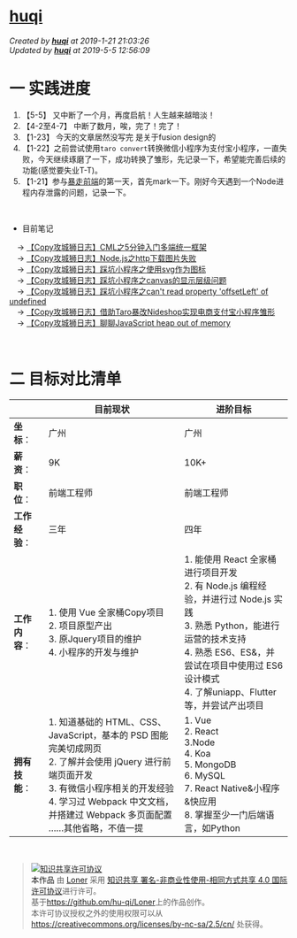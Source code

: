 [huqi](https://github.com/hu-qi)
===


*Created by **[huqi](https://github.com/hu-qi)** at 2019-1-21 21:03:26*    
*Updated by **[huqi](https://github.com/hu-qi)** at 2019-5-5 12:56:09*

# 一 实践进度
1. 【5-5】 又中断了一个月，再度启航！人生越来越暗淡！
1. 【4-2至4-7】 中断了数月，唉，完了！完了！
1. 【1-23】 今天的文章居然没写完 是关于fusion design的
1. 【1-22】之前尝试使用`taro convert`转换微信小程序为支付宝小程序，一直失败，今天继续琢磨了一下，成功转换了雏形，先记录一下，希望能完善后续的功能(感觉要失业T-T)。
1. 【1-21】参与[暴走前端](https://github.com/LiangJunrong/document-library/blob/master/other-library/Monologue/GitHubRunawayRace.md)的第一天，首先mark一下。刚好今天遇到一个Node进程内存泄露的问题，记录一下。

<br>

* 目前笔记

&emsp;-> [【Copy攻城狮日志】CML之5分钟入门多端统一框架](https://segmentfault.com/a/1190000018783715)  
&emsp;-> [【Copy攻城狮日志】Node.js之http下载图片失败](https://segmentfault.com/a/1190000018774173)  
&emsp;-> [【Copy攻城狮日志】踩坑小程序之使用svg作为图标](https://segmentfault.com/a/1190000018769600)  
&emsp;-> [【Copy攻城狮日志】踩坑小程序之canvas的显示层级问题](https://segmentfault.com/a/1190000018757036)  
&emsp;-> [【Copy攻城狮日志】踩坑小程序之can't read property 'offsetLeft' of undefined](https://segmentfault.com/a/1190000018746303)  
&emsp;-> [【Copy攻城狮日志】借助Taro暴改Nideshop实现电商支付宝小程序雏形](https://segmentfault.com/a/1190000017986900)  
&emsp;-> [【Copy攻城狮日志】聊聊JavaScript heap out of memory](https://segmentfault.com/a/1190000017972349)   

<br>

# 二 目标对比清单

| | 目前现状 | 进阶目标 |
| --- | --- | --- |
| **坐标**： | 广州 | 广州 |
| **薪资**： | 9K | 10K+ |
| **职位**： | 前端工程师 | 前端工程师 |
| **工作经验**： | 三年 | 四年 |
| **工作内容**： | 1. 使用 Vue 全家桶Copy项目 <br> 2. 项目原型产出 <br> 3. 原Jquery项目的维护 <br> 4. 小程序的开发与维护 | 1. 能使用 React 全家桶进行项目开发 <br> 2. 有 Node.js 编程经验，并进行过 Node.js 实践 <br> 3. 熟悉 Python，能进行运营的技术支持 <br> 4. 熟悉 ES6、ES&，并尝试在项目中使用过 ES6 设计模式 <br> 4. 了解uniapp、Flutter等，并尝试产出项目|
| **拥有技能**： | 1. 知道基础的 HTML、CSS、JavaScript，基本的 PSD 图能完美切成网页 <br> 2. 了解并会使用 jQuery 进行前端页面开发<br> 3. 有微信小程序相关的开发经验 <br> 4. 学习过 Webpack 中文文档，并搭建过 Webpack 多页面配置 <br> ……其他省略，不值一提 | 1. Vue <br>2. React<br> 3.Node <br> 4. Koa <br> 5. MongoDB <br> 6. MySQL <br>7. React Native&小程序&快应用 <br>8. 掌握至少一门后端语言，如Python |

<br>

> <a rel="license" href="http://creativecommons.org/licenses/by-nc-sa/4.0/"><img alt="知识共享许可协议" style="border-width:0" src="https://i.creativecommons.org/l/by-nc-sa/4.0/88x31.png" /></a><br /><a xmlns:dct="http://purl.org/dc/terms/" property="dct:title">本作品</a> 由 <a xmlns:cc="http://creativecommons.org/ns#" href="https://github.com/hu-qi/Loner" property="cc:attributionName" rel="cc:attributionURL">Loner</a> 采用 <a rel="license" href="http://creativecommons.org/licenses/by-nc-sa/4.0/">知识共享 署名-非商业性使用-相同方式共享 4.0 国际 许可协议</a>进行许可。<br />基于<a xmlns:dct="http://purl.org/dc/terms/" href="https://github.com/hu-qi/Loner" rel="dct:source">https://github.om/hu-qi/Loner</a>上的作品创作。<br />本许可协议授权之外的使用权限可以从 <a xmlns:cc="http://creativecommons.org/ns#" href="https://creativecommons.org/licenses/by-nc-sa/2.5/cn/" rel="cc:morePermissions">https://creativecommons.org/licenses/by-nc-sa/2.5/cn/</a> 处获得。

